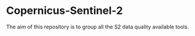 # Copernicus-Sentinel-2
The aim of this repository is to group all the S2 data quality available tools.
